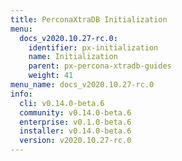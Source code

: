 ```yaml
---
title: PerconaXtraDB Initialization
menu:
  docs_v2020.10.27-rc.0:
    identifier: px-initialization
    name: Initialization
    parent: px-percona-xtradb-guides
    weight: 41
menu_name: docs_v2020.10.27-rc.0
info:
  cli: v0.14.0-beta.6
  community: v0.14.0-beta.6
  enterprise: v0.1.0-beta.6
  installer: v0.14.0-beta.6
  version: v2020.10.27-rc.0
---
```


